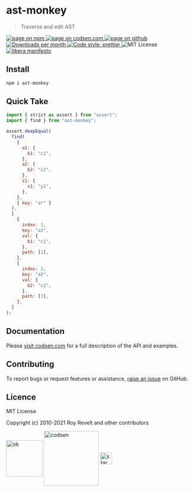 # ast-monkey

> Traverse and edit AST

<div class="package-badges">
  <a href="https://www.npmjs.com/package/ast-monkey" rel="nofollow noreferrer noopener">
    <img src="https://img.shields.io/badge/-npm-blue?style=flat-square" alt="page on npm">
  </a>
  <a href="https://codsen.com/os/ast-monkey" rel="nofollow noreferrer noopener">
    <img src="https://img.shields.io/badge/-codsen-blue?style=flat-square" alt="page on codsen.com">
  </a>
  <a href="https://github.com/codsen/codsen/tree/main/packages/ast-monkey" rel="nofollow noreferrer noopener">
    <img src="https://img.shields.io/badge/-github-blue?style=flat-square" alt="page on github">
  </a>
  <a href="https://npmcharts.com/compare/ast-monkey?interval=30" rel="nofollow noreferrer noopener" target="_blank">
    <img src="https://img.shields.io/npm/dm/ast-monkey.svg?style=flat-square" alt="Downloads per month">
  </a>
  <a href="https://prettier.io" rel="nofollow noreferrer noopener" target="_blank">
    <img src="https://img.shields.io/badge/code_style-prettier-brightgreen.svg?style=flat-square" alt="Code style: prettier">
  </a>
  <img src="https://img.shields.io/badge/licence-MIT-brightgreen.svg?style=flat-square" alt="MIT License">
  <a href="https://liberamanifesto.com" rel="nofollow noreferrer noopener" target="_blank">
    <img src="https://img.shields.io/badge/libera-manifesto-lightgrey.svg?style=flat-square" alt="libera manifesto">
  </a>
</div>

## Install

```bash
npm i ast-monkey
```

## Quick Take

```js
import { strict as assert } from "assert";
import { find } from "ast-monkey";

assert.deepEqual(
  find(
    {
      a1: {
        b1: "c1",
      },
      a2: {
        b2: "c2",
      },
      z1: {
        x1: "y1",
      },
    },
    { key: "a*" }
  ),
  [
    {
      index: 1,
      key: "a1",
      val: {
        b1: "c1",
      },
      path: [1],
    },
    {
      index: 3,
      key: "a2",
      val: {
        b2: "c2",
      },
      path: [3],
    },
  ]
);
```

## Documentation

Please [visit codsen.com](https://codsen.com/os/ast-monkey/) for a full description of the API and examples.

## Contributing

To report bugs or request features or assistance, [raise an issue](https://github.com/codsen/codsen/issues/new/choose) on GitHub.

## Licence

MIT License

Copyright (c) 2010-2021 Roy Revelt and other contributors

<img src="https://codsen.com/images/png-codsen-ok.png" width="98" alt="ok" align="center"> <img src="https://codsen.com/images/png-codsen-1.png" width="148" alt="codsen" align="center"> <img src="https://codsen.com/images/png-codsen-star-small.png" width="32" alt="star" align="center">
